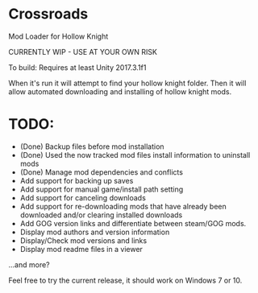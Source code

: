 # Crossroads
Mod Loader for Hollow Knight

CURRENTLY WIP - USE AT YOUR OWN RISK

To build: Requires at least Unity 2017.3.1f1

When it's run it will attempt to find your hollow knight folder. 
Then it will allow automated downloading and installing of hollow knight mods.

# TODO:

  * (Done) Backup files before mod installation
  * (Done) Used the now tracked mod files install information to uninstall mods
  * (Done) Manage mod dependencies and conflicts
  * Add support for backing up saves
  * Add support for manual game/install path setting
  * Add support for canceling downloads
  * Add support for re-downloading mods that have already been downloaded and/or clearing installed downloads
  * Add GOG version links and differentiate between steam/GOG mods.
  * Display mod authors and version information
  * Display/Check mod versions and links
  * Display mod readme files in a viewer

...and more?


Feel free to try the current release, it should work on Windows 7 or 10.
